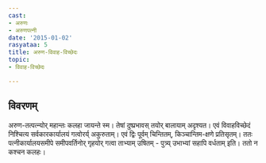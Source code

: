 ```yaml
---
cast:
- अरुणः
- अरुणपत्नी
date: '2015-01-02'
rasyataa: 5
title: अरुण-विवाह-विच्छेदः
topic:
- विवाह-विच्छेदः

---
```


## विवरणम्
अरुण-तत्पत्न्योर् महान्तः कलहा जायन्ते स्म। तेषां दुष्प्रभावस् तयोर् बालायाम् अदृश्यत। एवं विवाहविच्छेदं निश्चित्य सर्वकारकार्यालयं गत्वोरर्य् अकुरुताम्। एवं द्विः पूर्वम् चिन्तितम्, किञ्चान्तिम-क्षणे प्रतिसृतम्। ततः पत्नीकार्यालयसमीपे समीपवर्तिनोर् गृहयोर् गत्वा ताभ्याम् उषितम् - पुत्र्य् उभाभ्यां सहापि वर्धताम् इति। ततो न कश्चन कलहः।



